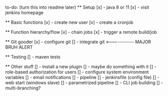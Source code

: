 to-do: (turn this into readme later)
** Setup
[x] - java 8 or 11
[x] - visit jenkins homepage

** Basic functions
[x] - create new user
[x] - create a cronjob

** Function hierarchy/flow
[x] - chain jobs
[x] - trigger a remote build/job

** Git gooder
[x] - configure git
[] - integrate git <----------- MAJOR BRUH ALERT

** Testing
[] - maven tests

** Other stuff
[] - install a new plugin
[] - maybe do something with it
[] - role-based authorization for users
[] - configure system environment variables
[] - email notifications
[] - pipeline
[] - jenkinsfile (config file)
[] - web start (windows slave)
[] - parametrized pipeline
[] - CLI job building
[] - multi-branching?